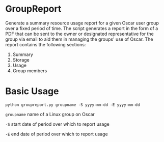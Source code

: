 # GroupReport
Generate a summary resource usage report for a given Oscar user group over a fixed period of time. The script generates a report in the form of a PDF that can be sent to the owner or designated representative for the group via email to aid them in managing the groups' use of Oscar. The report contains the following sections:
1. Summary
2. Storage
3. Usage
4. Group members

# Basic Usage
`python groupreport.py groupname -S yyyy-mm-dd -E yyyy-mm-dd`

`groupname` name of a Linux group on Oscar

`-S` start date of period over which to report usage

`-E` end date of period over which to report usage

#
